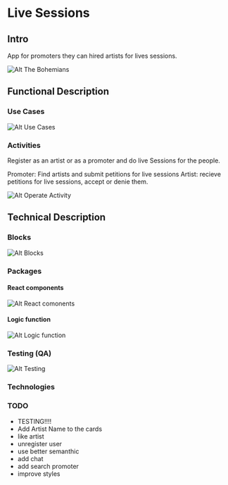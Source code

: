 # Live Sessions

## Intro

App for promoters they can hired artists for lives sessions.

![Alt The Bohemians](https://media.giphy.com/media/uRalMN4BPuzyo/giphy.gif)

## Functional Description

### Use Cases

![Alt Use Cases](useCases.png)

### Activities

Register as an artist or as a promoter and do live Sessions for the people.

Promoter: Find artists and submit petitions for live sessions
Artist: recieve petitions for live sessions, accept or denie them.

![Alt Operate Activity](opActivity.png)

## Technical Description

### Blocks

![Alt Blocks](blocks.png)

### Packages

#### React components

![Alt React comonents](componentsReact.png)

#### Logic function

![Alt Logic function](logic.png)

### Testing (QA)

<!-- TODO Testing -->


![Alt Testing](https://media.giphy.com/media/1ken0zzzL79NPy3QZj/giphy.gif)

### Technologies

<!-- TODO ADD used Technologies pictures -->

### TODO 

- TESTING!!!!
- Add Artist Name to the cards
- like artist
- unregister user
- use better semanthic
- add chat
- add search promoter
- improve styles
